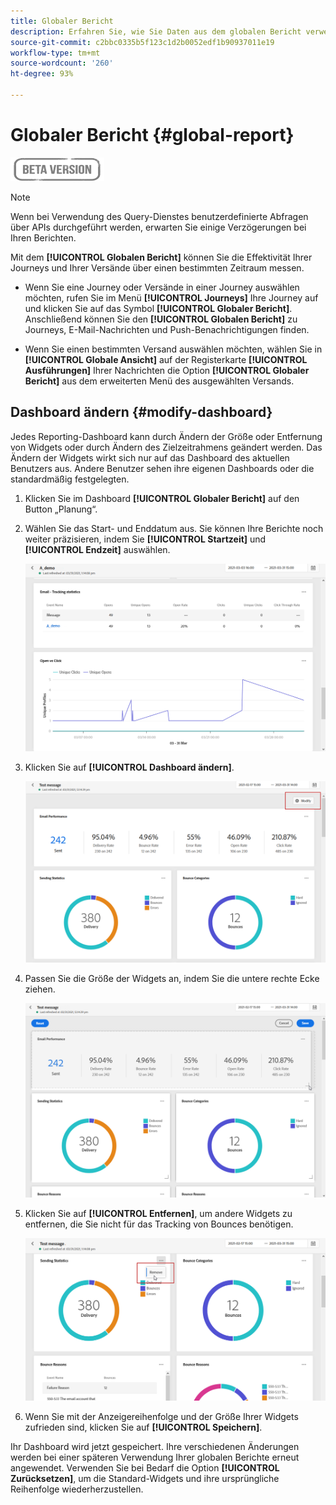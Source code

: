 ```yaml
---
title: Globaler Bericht
description: Erfahren Sie, wie Sie Daten aus dem globalen Bericht verwenden
source-git-commit: c2bbc0335b5f123c1d2b0052edf1b90937011e19
workflow-type: tm+mt
source-wordcount: '260'
ht-degree: 93%

---
```


# Globaler Bericht {#global-report}

![](../assets/do-not-localize/badge.png)

>[!NOTE]
>
> Wenn bei Verwendung des Query-Dienstes benutzerdefinierte Abfragen über APIs durchgeführt werden, erwarten Sie einige Verzögerungen bei Ihren Berichten.

Mit dem **[!UICONTROL Globalen Bericht]** können Sie die Effektivität Ihrer Journeys und Ihrer Versände über einen bestimmten Zeitraum messen.

* Wenn Sie eine Journey oder Versände in einer Journey auswählen möchten, rufen Sie im Menü **[!UICONTROL Journeys]** Ihre Journey auf und klicken Sie auf das Symbol **[!UICONTROL Globaler Bericht]**. Anschließend können Sie den **[!UICONTROL Globalen Bericht]** zu Journeys, E-Mail-Nachrichten und Push-Benachrichtigungen finden.

* Wenn Sie einen bestimmten Versand auswählen möchten, wählen Sie in **[!UICONTROL Globale Ansicht]** auf der Registerkarte **[!UICONTROL Ausführungen]** Ihrer Nachrichten die Option **[!UICONTROL Globaler Bericht]** aus dem erweiterten Menü des ausgewählten Versands.

## Dashboard ändern {#modify-dashboard}

Jedes Reporting-Dashboard kann durch Ändern der Größe oder Entfernung von Widgets oder durch Ändern des Zielzeitrahmens geändert werden. Das Ändern der Widgets wirkt sich nur auf das Dashboard des aktuellen Benutzers aus. Andere Benutzer sehen ihre eigenen Dashboards oder die standardmäßig festgelegten.

1. Klicken Sie im Dashboard **[!UICONTROL Globaler Bericht]** auf den Button „Planung“.

1. Wählen Sie das Start- und Enddatum aus. Sie können Ihre Berichte noch weiter präzisieren, indem Sie **[!UICONTROL Startzeit]** und **[!UICONTROL Endzeit]** auswählen.

   ![](../assets/global_report_6.png)

1. Klicken Sie auf **[!UICONTROL Dashboard ändern]**.

   ![](../assets/global_report_8.png)

1. Passen Sie die Größe der Widgets an, indem Sie die untere rechte Ecke ziehen.

   ![](../assets/global_report_9.png)

1. Klicken Sie auf **[!UICONTROL Entfernen]**, um andere Widgets zu entfernen, die Sie nicht für das Tracking von Bounces benötigen.

   ![](../assets/global_report_10.png)

1. Wenn Sie mit der Anzeigereihenfolge und der Größe Ihrer Widgets zufrieden sind, klicken Sie auf **[!UICONTROL Speichern]**.

Ihr Dashboard wird jetzt gespeichert. Ihre verschiedenen Änderungen werden bei einer späteren Verwendung Ihrer globalen Berichte erneut angewendet. Verwenden Sie bei Bedarf die Option **[!UICONTROL Zurücksetzen]**, um die Standard-Widgets und ihre ursprüngliche Reihenfolge wiederherzustellen.
